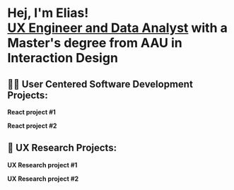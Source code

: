 <h1>Hej, I'm Elias! <br/><a href="https://www.linkedin.com/in/elias-martin-christiansen-ixd">UX Engineer and Data Analyst</a> with a Master's degree from AAU in Interaction Design</h1>

<h2>👨‍💻 User Centered Software Development Projects:</h2>
<b>React project #1</b>

<b>React project #2</b>

<h2>💬 UX Research Projects:</h2>
<b>UX Research project #1</b>

<b>UX Research project #2</b>





<!--
**EliasIXDesign/eliasixdesign** is a ✨ _special_ ✨ repository because its `README.md` (this file) appears on your GitHub profile.

Here are some ideas to get you started:

- 🔭 I’m currently working on ...
- 🌱 I’m currently learning ...
- 👯 I’m looking to collaborate on ...
- 🤔 I’m looking for help with ...
- 💬 Ask me about ...
- 📫 How to reach me: ...
- 😄 Pronouns: ...
- ⚡ Fun fact: ...
-->
